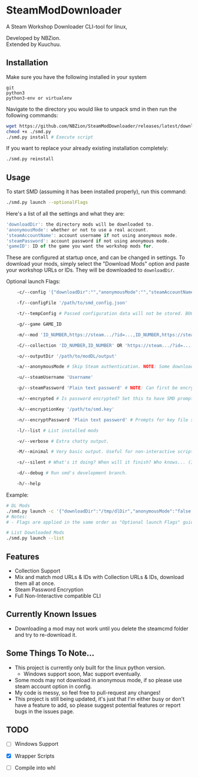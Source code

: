 # SteamModDownloader
A Steam Workshop Downloader CLI-tool for linux,

Developed by NBZion.  
Extended by Kuuchuu.

## Installation
Make sure you have the following installed in your system
```
git
python3
python3-env or virtualenv
```

Navigate to the directory you would like to unpack smd in then run the following commands:
```bash
wget https://github.com/NBZion/SteamModDownloader/releases/latest/download/smd.py -O smd.py # Or manually download the latest `smd.py` from releases tab.
chmod +x ./smd.py
./smd.py install # Execute script
```
If you want to replace your already existing installation completely:
```bash
./smd.py reinstall
```

## Usage
To start SMD (assuming it has been installed properly), run this command:
```bash
./smd.py launch --optionalFlags
```
Here's a list of all the settings and what they are:
```js
'downloadDir': the directory mods will be downloaded to.
'anonymousMode': whether or not to use a real account.
'steamAccountName': account username if not using anonymous mode.
'steamPassword': account password if not using anonymous mode.
'gameID': ID of the game you want the workshop mods for.
```
These are configured at startup once, and can be changed in settings.
To download your mods, simply select the "Download Mods" option and
paste your workshop URLs or IDs. They will be downloaded to `downloadDir`.

Optional launch Flags:
```bash
    -c/--config '{"downloadDir":"","anonymousMode":"","steamAccountName":"","steamPassword":"","encrypted":"","gameID":""":""}'

    -f/--configFile '/path/to/smd_config.json'

    -t/--tempConfig # Passed configuration data will not be stored. BOOLEAN, Defaults to True

    -g/--game GAME_ID

    -m/--mod 'ID_NUMBER,https://steam.../?id=...,ID_NUMBER,https://steam.../?id=...'

    -C/--collection 'ID_NUMBER,ID_NUMBER' OR 'https://steam.../?id=...,https://steam.../?id=...' # Mod/Collection URLs/IDs can be mix-matched

    -o/--outputDir '/path/to/modDL/output'

    -a/--anonymousMode # Skip Steam authentication. NOTE: Some downloads may fail without authentication. BOOLEAN, Defaults to True when passed

    -u/--steamUsername 'Username'

    -p/--steamPassword 'Plain text password' # NOTE: Can first be encrypted by calling `smd.py launch` with the -n/--encryptPassword flag followed by the password.

    -e/--encrypted # Is password encrypted? Set this to have SMD prompt for the key file during operation. BOOLEAN, Defaults to True when passed

    -k/--encryptionKey '/path/to/smd.key'

    -n/--encryptPassword 'Plain text password' # Prompts for key file save location and returns encrypted password.

    -l/--list # List installed mods

    -v/--verbose # Extra chatty output.

    -M/--minimal # Very basic output. Useful for non-interactive scripts.

    -s/--silent # What's it doing? When will it finish? Who knows... (Intended for non-interactive use)

    -d/--debug # Run smd's development branch.

    -h/--help
```
Example:
```bash
# DL Mods
./smd.py launch -c '{"downloadDir":"/tmp/dlDir","anonymousMode":"false,"steamAccountName":"kuuchuu","steamPassword":"⠏⠁⠎⠎⠺⠕⠗⠙","gameID":"001492"}' -g 294100 -p 'https://steamcommunity.com/sharedfiles/filedetails/?id=2457667915,2899200937' -m 'https://steamcommunity.com/sharedfiles/filedetails/?id=2009463077,836308268,https://steamcommunity.com/sharedfiles/filedetails/?id=1874644848'
# Notes:
# - Flags are applied in the same order as "Optional launch Flags" guide; In the example above the game ID "294100" would take precedence over the config's gameID value of "001492"

# List Downloaded Mods
./smd.py launch --list
```

## Features
- Collection Support
- Mix and match mod URLs & IDs with Collection URLs & IDs, download them all at once.
- Steam Password Encryption
- Full Non-Interactive compatible CLI
 
## Currently Known Issues
- Downloading a mod may not work until you delete the steamcmd folder and try to re-download it.

## Some Things To Note...
- This project is currently only built for the linux python version.
  - Windows support soon, Mac support eventually.
- Some mods may not download in anonymous mode, if so please use steam account option in config.
- My code is messy, so feel free to pull-request any changes!
- This project is still being updated, it's just that I'm either busy or don't have a feature to add, so please suggest potential features or report bugs in the issues page.

## TODO
- [ ] Windows Support
- [x] Wrapper Scripts 
- [ ] Compile into whl


